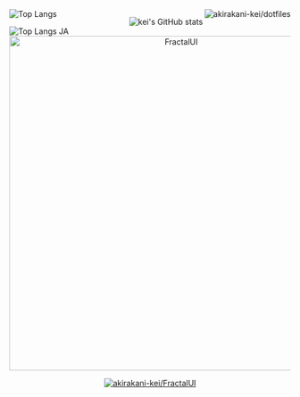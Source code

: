 <img src="https://github-readme-stats-keis-projects-065421cf.vercel.app/api/top-langs/?username=akirakani-kei&theme=dark&hide=vim%20script&langs_count=6&layout=compact" alt="Top Langs" align="left" />

<a href="https://github.com/akirakani-kei/dotfiles">
  <img src="https://github-readme-stats-keis-projects-065421cf.vercel.app/api/pin/?username=akirakani-kei&repo=dotfiles&theme=dark" alt="akirakani-kei/dotfiles" align="right">
</a>

<img src="https://github-readme-stats-keis-projects-065421cf.vercel.app/api?username=akirakani-kei&theme=dark&show_icons=true" alt="kei's GitHub stats" align="right" /><br />
<img src="https://github-readme-stats-keis-projects-065421cf.vercel.app/api/top-langs/?username=akirakani-kei&theme=dark&hide=vim%20script&langs_count=6&layout=compact&locale=ja" alt="Top Langs JA" align="left" />

<p align="center">
  <a href="https://github.com/akirakani-kei/FractalUI">
    <img src="https://github.com/user-attachments/assets/d7715416-0895-4607-b7cc-d4d70168b40f" alt="FractalUI" width="600"/>
  </a>
</p>

<p align="center">
  <a href="https://github.com/akirakani-kei/FractalUI">
      <img src="https://github-readme-stats-keis-projects-065421cf.vercel.app/api/pin/?username=akirakani-kei&repo=FractalUI&theme=dark" alt="akirakani-kei/FractalUI">
  </a>
</p>

